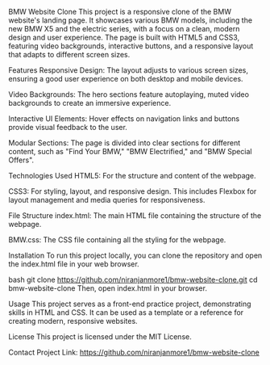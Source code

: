 BMW Website Clone
This project is a responsive clone of the BMW website's landing page. It showcases various BMW models, including the new BMW X5 and the electric series, with a focus on a clean, modern design and user experience. The page is built with HTML5 and CSS3, featuring video backgrounds, interactive buttons, and a responsive layout that adapts to different screen sizes.

Features
Responsive Design: The layout adjusts to various screen sizes, ensuring a good user experience on both desktop and mobile devices.

Video Backgrounds: The hero sections feature autoplaying, muted video backgrounds to create an immersive experience.

Interactive UI Elements: Hover effects on navigation links and buttons provide visual feedback to the user.

Modular Sections: The page is divided into clear sections for different content, such as "Find Your BMW," "BMW Electrified," and "BMW Special Offers".

Technologies Used
HTML5: For the structure and content of the webpage.

CSS3: For styling, layout, and responsive design. This includes Flexbox for layout management and media queries for responsiveness.

File Structure
index.html: The main HTML file containing the structure of the webpage.

BMW.css: The CSS file containing all the styling for the webpage.

Installation
To run this project locally, you can clone the repository and open the index.html file in your web browser.

bash
git clone https://github.com/niranjanmore1/bmw-website-clone.git
cd bmw-website-clone
Then, open index.html in your browser.

Usage
This project serves as a front-end practice project, demonstrating skills in HTML and CSS. It can be used as a template or a reference for creating modern, responsive websites.

License
This project is licensed under the MIT License.

Contact
Project Link: https://github.com/niranjanmore1/bmw-website-clone
